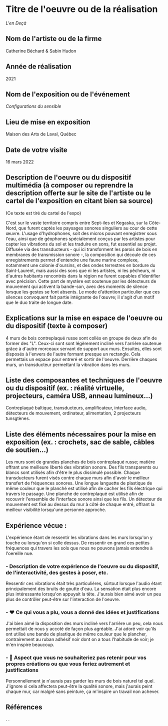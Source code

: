 # Titre de l'oeuvre ou de la réalisation
*L'en Deçà*

## Nom de l'artiste ou de la firme
Catherine Béchard & Sabin Hudon

## Année de réalisation
2021

## Nom de l'exposition ou de l'événement
*Configurations du sensible*

## Lieu de mise en exposition
Maison des Arts de Laval, Québec

## Date de votre visite
16 mars 2022

## Description de l'oeuvre ou du dispositif multimédia (à composer ou reprendre la description offerte sur le site de l'artiste ou le cartel de l'exposition en citant bien sa source)
(Ce texte est tiré du cartel de l'expo)

C'est sur le vaste territoire compris entre Sept-iles et Kegaska, sur la Côte-Nord, que furent captés les paysages sonores singuliers au cour de cette œuvre. L'usage d'hydrophones, soit des micros pouvant enregistrer sous l'eau, ainsi que de géophones spécialement conçus par les artistes pour capter les vibrations du sol et les traduire en sons, fut essentiel au projet. Diffusée via des transducteurs - qui ici transforment les parois de bois en membranes de transmission sonore -, la composition qui découle de ces enregistrements permet d'entendre une faune marine complexe, notamment une colonie d'oursins, et des ondes terrestres en bordure du Saint-Laurent, mais aussi des sons que ni les artistes, ni les pêcheurs, ni d'autres habitants rencontrés dans la région ne furent capables d'identifier avec précision. Cette part de mystère est soutenue par les détecteurs de mouvement qui activent la bande-son, avec des moments de silence lorsque les gestes se font absents. Le mode d'attention particulier que ces silences convoquent fait partie intégrante de l'œuvre; il s'agit d'un
motif que le duo traite de longue date.

## Explications sur la mise en espace de l'oeuvre ou du dispositif (texte à composer)
4 murs de bois contreplaqué russe sont collés en groupe de deux afin de former des "L". Ceux-ci sont sont légèrement incliné vers l'arrière soutenue grâce à d'autre morceaux servant de support aux murs.
Ensuites, elles sont disposés à l'envers de l'autre formant presque un rectangle. Cela permettais un espace pour entreré et sortir de l'oeuvre. Derrière chaques murs, un transducteur permettant la vibration dans les murs.

## Liste des composantes et techniques de l'oeuvre ou du dispositif (ex. : réalité virtuelle, projecteurs, caméra USB, anneau lumineux...)
Contreplaqué baltique, transducteurs, amplificateur, interface audio, détecteurs de mouvement, ordinateur, alimentation, 2 projecteurs tunsgtènes.

## Liste des éléments nécessaires pour la mise en exposition (ex. : crochets, sac de sable, câbles de soutien...)
Les murs sont de grandes planches de bois contreplaqué russe; matière offrant une meilleure liberté des vibration sonore. 
Des fils transparents ou blancs sont utilisés afin d'être le plus dissimulé possible. 
Chaque transducteurs furent visés contre chaque murs afin d'avoir le meilleur transfert de fréquences sonores. 
Une longue languette de plastique de même couleur que le planché est utilisé afin de cacher les fils électrique qui travers le passage. 
Une planche de contreplaqué est utilisé afin de recouvrir l'ensemble de l'interface sonore ainsi que les fils. 
Un détecteur de mouvement est fixé au dessus du mur à côté de chaque entré, offrant la meilleur visibilité lorsqu'une personne approche.
## Expérience vécue :
L'expérience étant de ressentir les vibrations dans les murs lorsqu'on y touche ou lorsqu'on si colle dessus. De ressentir en grand ces petites fréquences qui travers les sols que nous ne pouvons jamais entendre à l'oereille nue.

### - Description de votre expérience de l'oeuvre ou du dispositif, de l'interactivité, des gestes à poser, etc.
Ressentir ces vibrations était très particulières, sûrtout lorsque l'audio étant principalement des bruits de goutte d'eau. La sensation était plus encore plus intéressante lorsqu'on appuyait la tête. J'aurais bien aimé avoir un peu plus de contrôler peut-être sur l'interaction de l'oeuvre.

### - ❤️ Ce qui vous a plu, vous a donné des idées et justifications
J'ai bien aimé la disposition des murs incliné vers l'arrière un peu, cela nous permettait de nous y accoté de façon plus agréable. J'ai adoré voir qu'ils ont utilisé une bande de plastique de même couleur que le plancher, contrairement au ruban adhésif noir dont on a tous l'habitude de voir; je m'en inspire beaucoup.

### - 🤔 Aspect que vous ne souhaiteriez pas retenir pour vos propres créations ou que vous feriez autrement et justifications
Personnellement je n'aurais pas garder les murs de bois naturel tel quel. J'ignore si cela affectera peut-être la qualité sonore, mais j'aurais peint chaque mur, car malgré sans peinture, ça m'inspire un travail non achever.

## Références
.
.
